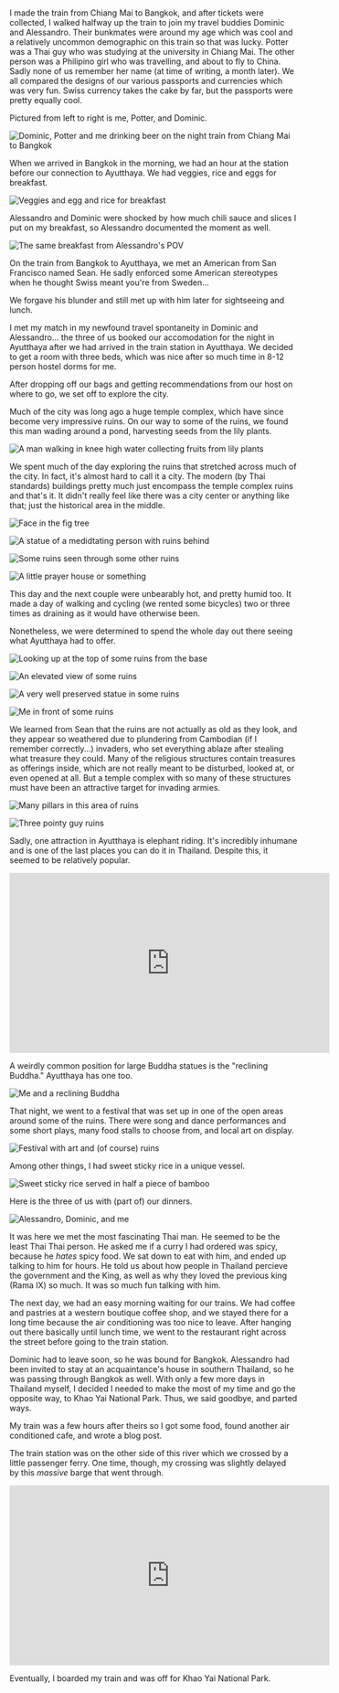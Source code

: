 #

I made the train from Chiang Mai to Bangkok, and after tickets were collected, I walked halfway up the train to join my travel buddies Dominic and Alessandro. Their bunkmates were around my age which was cool and a relatively uncommon demographic on this train so that was lucky. Potter was a Thai guy who was studying at the university in Chiang Mai. The other person was a Philipino girl who was travelling, and about to fly to China. Sadly none of us remember her name (at time of writing, a month later). We all compared the designs of our various passports and currencies which was very fun. Swiss currency takes the cake by far, but the passports were pretty equally cool.

Pictured from left to right is me, Potter, and Dominic.

![Dominic, Potter and me drinking beer on the night train from Chiang Mai to Bangkok](/blog/images/2023-03-31_trainpals.jpg)

When we arrived in Bangkok in the morning, we had an hour at the station before our connection to Ayutthaya. We had veggies, rice and eggs for breakfast.

![Veggies and egg and rice for breakfast](/blog/images/2023-03-31_trainstationbrek1.jpg)

Alessandro and Dominic were shocked by how much chili sauce and slices I put on my breakfast, so Alessandro documented the moment as well.

![The same breakfast from Alessandro's POV](/blog/images/2023-03-31_trainstationbrek2.jpg)

On the train from Bangkok to Ayutthaya, we met an American from San Francisco named Sean. He sadly enforced some American stereotypes when he thought Swiss meant you're from Sweden...

We forgave his blunder and still met up with him later for sightseeing and lunch.

I met my match in my newfound travel spontaneity in Dominic and Alessandro... the three of us booked our accomodation for the night in Ayutthaya after we had arrived in the train station in Ayutthaya. We decided to get a room with three beds, which was nice after so much time in 8-12 person hostel dorms for me.

After dropping off our bags and getting recommendations from our host on where to go, we set off to explore the city.

Much of the city was long ago a huge temple complex, which have since become very impressive ruins. On our way to some of the ruins, we found this man wading around a pond, harvesting seeds from the lily plants. 

![A man walking in knee high water collecting fruits from lily plants](/blog/images/2023-03-31_cityforager.jpg)

We spent much of the day exploring the ruins that stretched across much of the city. In fact, it's almost hard to call it a city. The modern (by Thai standards) buildings pretty much just encompass the temple complex ruins and that's it. It didn't really feel like there was a city center or anything like that; just the historical area in the middle.

![Face in the fig tree](/blog/images/2023-03-31_treeface.jpg)

![A statue of a medidtating person with ruins behind](/blog/images/2023-03-31_meditator.jpg)

![Some ruins seen through some other ruins](/blog/images/2023-03-31_ruins1.jpg)

![A little prayer house or something](/blog/images/2023-03-31_ruins2.jpg)

This day and the next couple were unbearably hot, and pretty humid too. It made a day of walking and cycling (we rented some bicycles) two or three times as draining as it would have otherwise been.

Nonetheless, we were determined to spend the whole day out there seeing what Ayutthaya had to offer.

![Looking up at the top of some ruins from the base](/blog/images/2023-03-31_ruins3.jpg)

![An elevated view of some ruins](/blog/images/2023-03-31_ruins4.jpg)

![A very well preserved statue in some ruins](/blog/images/2023-03-31_ruins5.jpg)

![Me in front of some ruins](/blog/images/2023-03-31_ruins6.jpg)

We learned from Sean that the ruins are not actually as old as they look, and they appear so weathered due to plundering from Cambodian (if I remember correctly...) invaders, who set everything ablaze after stealing what treasure they could. Many of the religious structures contain treasures as offerings inside, which are not really meant to be disturbed, looked at, or even opened at all. But a temple complex with so many of these structures must have been an attractive target for invading armies.

![Many pillars in this area of ruins](/blog/images/2023-03-31_ruins7.jpg)

![Three pointy guy ruins](/blog/images/2023-03-31_ruins8.jpg)

Sadly, one attraction in Ayutthaya is elephant riding. It's incredibly inhumane and is one of the last places you can do it in Thailand. Despite this, it seemed to be relatively popular.

<iframe width="560" height="315" src="https://www.youtube.com/embed/Ogk-3ux785U" title="YouTube video player" frameborder="0" allow="accelerometer; autoplay; clipboard-write; encrypted-media; gyroscope; picture-in-picture; web-share" allowfullscreen></iframe>

A weirdly common position for large Buddha statues is the "reclining Buddha." Ayutthaya has one too.

![Me and a reclining Buddha](/blog/images/2023-03-31_recliningbuddha.jpg)

That night, we went to a festival that was set up in one of the open areas around some of the ruins. There were song and dance performances and some short plays, many food stalls to choose from, and local art on display. 

![Festival with art and (of course) ruins](/blog/images/2023-03-31_festival.jpg)

Among other things, I had sweet sticky rice in a unique vessel.

![Sweet sticky rice served in half a piece of bamboo](/blog/images/2023-03-31_bamboorice.jpg)

Here is the three of us with (part of) our dinners.

![Alessandro, Dominic, and me](/blog/images/2023-03-31_travelpals.jpg)

It was here we met the most fascinating Thai man. He seemed to be the least Thai Thai person. He asked me if a curry I had ordered was spicy, because he _hates_ spicy food. We sat down to eat with him, and ended up talking to him for hours. He told us about how people in Thailand percieve the government and the King, as well as why they loved the previous king (Rama IX) so much. It was so much fun talking with him.

The next day, we had an easy morning waiting for our trains. We had coffee and pastries at a western boutique coffee shop, and we stayed there for a long time because the air conditioning was too nice to leave. After hanging out there basically until lunch time, we went to the restaurant right across the street before going to the train station.

Dominic had to leave soon, so he was bound for Bangkok. Alessandro had been invited to stay at an acquaintance's house in southern Thailand, so he was passing through Bangkok as well. With only a few more days in Thailand myself, I decided I needed to make the most of my time and go the opposite way, to Khao Yai National Park. Thus, we said goodbye, and parted ways.

My train was a few hours after theirs so I got some food, found another air conditioned cafe, and wrote a blog post.

The train station was on the other side of this river which we crossed by a little passenger ferry. One time, though, my crossing was slightly delayed by this _massive_ barge that went through.

<iframe width="560" height="315" src="https://www.youtube.com/embed/AYFR7i-Oa9o" title="YouTube video player" frameborder="0" allow="accelerometer; autoplay; clipboard-write; encrypted-media; gyroscope; picture-in-picture; web-share" allowfullscreen></iframe>

Eventually, I boarded my train and was off for Khao Yai National Park.
